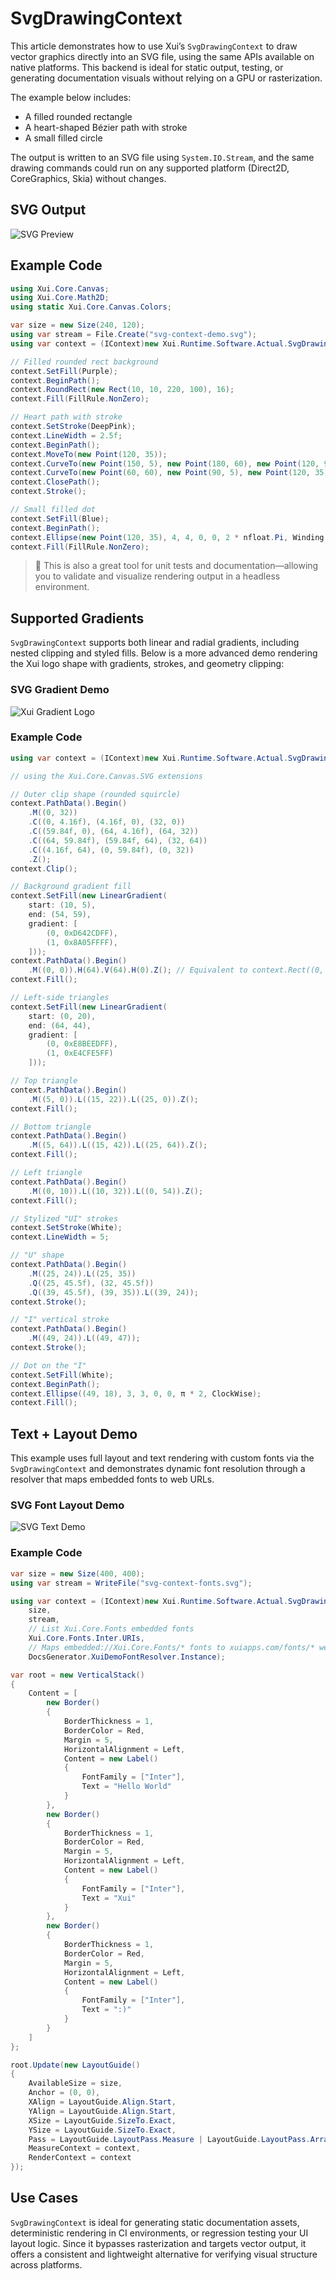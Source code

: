 # SvgDrawingContext

This article demonstrates how to use Xui’s `SvgDrawingContext` to draw vector graphics directly into an SVG file, using the same APIs available on native platforms. This backend is ideal for static output, testing, or generating documentation visuals without relying on a GPU or rasterization.

The example below includes:

* A filled rounded rectangle
* A heart-shaped Bézier path with stroke
* A small filled circle

The output is written to an SVG file using `System.IO.Stream`, and the same drawing commands could run on any supported platform (Direct2D, CoreGraphics, Skia) without changes.

## SVG Output

![SVG Preview](svg-context-demo.svg)

## Example Code

```csharp
using Xui.Core.Canvas;
using Xui.Core.Math2D;
using static Xui.Core.Canvas.Colors;

var size = new Size(240, 120);
using var stream = File.Create("svg-context-demo.svg");
using var context = (IContext)new Xui.Runtime.Software.Actual.SvgDrawingContext(size, stream);

// Filled rounded rect background
context.SetFill(Purple);
context.BeginPath();
context.RoundRect(new Rect(10, 10, 220, 100), 16);
context.Fill(FillRule.NonZero);

// Heart path with stroke
context.SetStroke(DeepPink);
context.LineWidth = 2.5f;
context.BeginPath();
context.MoveTo(new Point(120, 35));
context.CurveTo(new Point(150, 5), new Point(180, 60), new Point(120, 90));
context.CurveTo(new Point(60, 60), new Point(90, 5), new Point(120, 35));
context.ClosePath();
context.Stroke();

// Small filled dot
context.SetFill(Blue);
context.BeginPath();
context.Ellipse(new Point(120, 35), 4, 4, 0, 0, 2 * nfloat.Pi, Winding.ClockWise);
context.Fill(FillRule.NonZero);
```

> 🔪 This is also a great tool for unit tests and documentation—allowing you to validate and visualize rendering output in a headless environment.

## Supported Gradients

`SvgDrawingContext` supports both linear and radial gradients, including nested clipping and styled fills. Below is a more advanced demo rendering the Xui logo shape with gradients, strokes, and geometry clipping:

### SVG Gradient Demo

![Xui Gradient Logo](svg-xui-logo-gradients.svg)

### Example Code

```csharp
using var context = (IContext)new Xui.Runtime.Software.Actual.SvgDrawingContext((64, 64), stream);

// using the Xui.Core.Canvas.SVG extensions

// Outer clip shape (rounded squircle)
context.PathData().Begin()
    .M((0, 32))
    .C((0, 4.16f), (4.16f, 0), (32, 0))
    .C((59.84f, 0), (64, 4.16f), (64, 32))
    .C((64, 59.84f), (59.84f, 64), (32, 64))
    .C((4.16f, 64), (0, 59.84f), (0, 32))
    .Z();
context.Clip();

// Background gradient fill
context.SetFill(new LinearGradient(
    start: (10, 5),
    end: (54, 59),
    gradient: [
        (0, 0xD642CDFF),
        (1, 0x8A05FFFF),
    ]));
context.PathData().Begin()
    .M((0, 0)).H(64).V(64).H(0).Z(); // Equivalent to context.Rect((0, 0, 64, 64))
context.Fill();

// Left-side triangles
context.SetFill(new LinearGradient(
    start: (0, 20),
    end: (64, 44),
    gradient: [
        (0, 0xE8BEEDFF),
        (1, 0xE4CFE5FF)
    ]));

// Top triangle
context.PathData().Begin()
    .M((5, 0)).L((15, 22)).L((25, 0)).Z();
context.Fill();

// Bottom triangle
context.PathData().Begin()
    .M((5, 64)).L((15, 42)).L((25, 64)).Z();
context.Fill();

// Left triangle
context.PathData().Begin()
    .M((0, 10)).L((10, 32)).L((0, 54)).Z();
context.Fill();

// Stylized "UI" strokes
context.SetStroke(White);
context.LineWidth = 5;

// "U" shape
context.PathData().Begin()
    .M((25, 24)).L((25, 35))
    .Q((25, 45.5f), (32, 45.5f))
    .Q((39, 45.5f), (39, 35)).L((39, 24));
context.Stroke();

// "I" vertical stroke
context.PathData().Begin()
    .M((49, 24)).L((49, 47));
context.Stroke();

// Dot on the "I"
context.SetFill(White);
context.BeginPath();
context.Ellipse((49, 18), 3, 3, 0, 0, π * 2, ClockWise);
context.Fill();
```

## Text + Layout Demo

This example uses full layout and text rendering with custom fonts via the `SvgDrawingContext` and demonstrates dynamic font resolution through a resolver that maps embedded fonts to web URLs.

### SVG Font Layout Demo

![SVG Text Demo](svg-context-fonts.svg)

### Example Code

```csharp
var size = new Size(400, 400);
using var stream = WriteFile("svg-context-fonts.svg");

using var context = (IContext)new Xui.Runtime.Software.Actual.SvgDrawingContext(
    size,
    stream,
    // List Xui.Core.Fonts embedded fonts
    Xui.Core.Fonts.Inter.URIs,
    // Maps embedded://Xui.Core.Fonts/* fonts to xuiapps.com/fonts/* web urls
    DocsGenerator.XuiDemoFontResolver.Instance);

var root = new VerticalStack()
{
    Content = [
        new Border()
        {
            BorderThickness = 1,
            BorderColor = Red,
            Margin = 5,
            HorizontalAlignment = Left,
            Content = new Label()
            {
                FontFamily = ["Inter"],
                Text = "Hello World"
            }
        },
        new Border()
        {
            BorderThickness = 1,
            BorderColor = Red,
            Margin = 5,
            HorizontalAlignment = Left,
            Content = new Label()
            {
                FontFamily = ["Inter"],
                Text = "Xui"
            }
        },
        new Border()
        {
            BorderThickness = 1,
            BorderColor = Red,
            Margin = 5,
            HorizontalAlignment = Left,
            Content = new Label()
            {
                FontFamily = ["Inter"],
                Text = ":)"
            }
        }
    ]
};

root.Update(new LayoutGuide()
{
    AvailableSize = size,
    Anchor = (0, 0),
    XAlign = LayoutGuide.Align.Start,
    YAlign = LayoutGuide.Align.Start,
    XSize = LayoutGuide.SizeTo.Exact,
    YSize = LayoutGuide.SizeTo.Exact,
    Pass = LayoutGuide.LayoutPass.Measure | LayoutGuide.LayoutPass.Arrange | LayoutGuide.LayoutPass.Render,
    MeasureContext = context,
    RenderContext = context
});
```

## Use Cases

`SvgDrawingContext` is ideal for generating static documentation assets, deterministic rendering in CI environments, or regression testing your UI layout logic. Since it bypasses rasterization and targets vector output, it offers a consistent and lightweight alternative for verifying visual structure across platforms.
